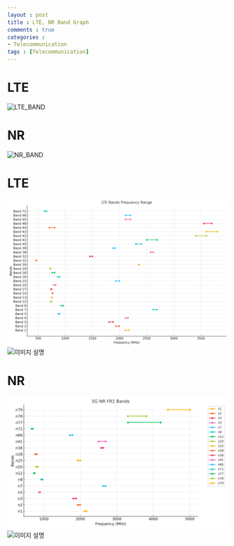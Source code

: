 ```yaml
---
layout : post
title : LTE, NR Band Graph
comments : true
categories : 
- Telecommunication
tags : [Telecommunication]
---
```


# LTE

![LTE_BAND](assets/images/LTE_Band.png)

# NR

![NR_BAND](assets/images/5G_NR_FR1_Bands.png)


# LTE

![LTE_BAND](img/LTE_Band.png)
<img src="/img/LTE_Band.png" alt="이미지 설명" style="max-width:100%;">
# NR

![NR_BAND](img/5G_NR_FR1_Bands.png)
<img src="/assets/images/5G_NR_FR1_Bands.png" alt="이미지 설명" style="max-width:100%;">